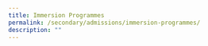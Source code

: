 ```yaml
---
title: Immersion Programmes
permalink: /secondary/admissions/immersion-programmes/
description: ""
---
```

